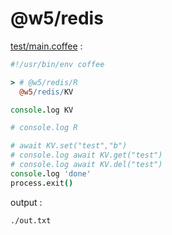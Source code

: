 [‼️]: ✏️README.mdt

# @w5/redis

[test/main.coffee](./test/main.coffee) :

```coffee
#!/usr/bin/env coffee

> # @w5/redis/R
  @w5/redis/KV

console.log KV

# console.log R

# await KV.set("test","b")
# console.log await KV.get("test")
# console.log await KV.del("test")
console.log 'done'
process.exit()
```

output :

```
./out.txt
```

